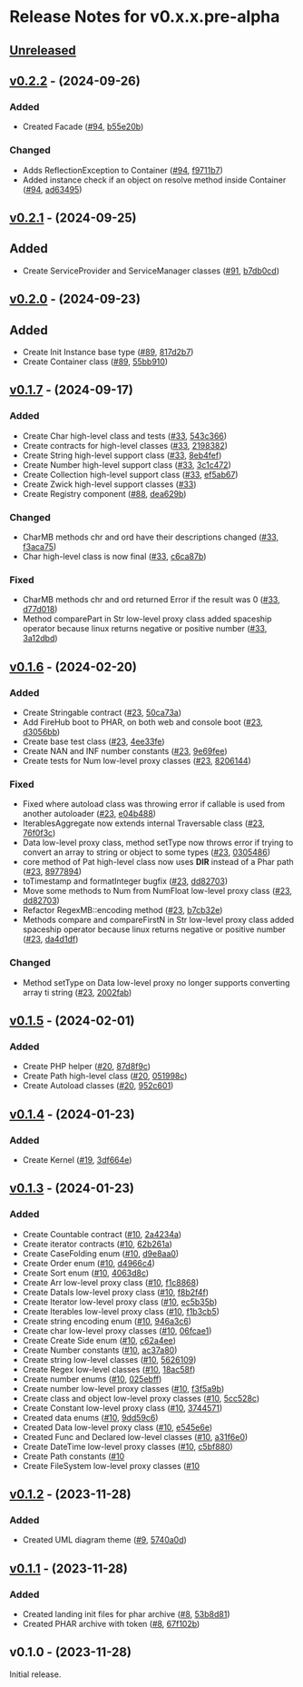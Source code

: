 # Release Notes for v0.x.x.pre-alpha

## [Unreleased](https://github.com/The-FireHub-Project/Core/compare/v0.2.0...develop-pre-alpha-m2)

## [v0.2.2](https://github.com/The-FireHub-Project/Core/compare/v0.2.1...v0.2.2) - (2024-09-26)

### Added
- Created Facade ([#94](https://github.com/The-FireHub-Project/Core/issues/94), [b55e20b](https://github.com/The-FireHub-Project/Core/pull/91/commits/b55e20b))

### Changed
- Adds ReflectionException to Container ([#94](https://github.com/The-FireHub-Project/Core/issues/94), [f9711b7](https://github.com/The-FireHub-Project/Core/pull/91/commits/f9711b7))
- Added instance check if an object on resolve method inside Container ([#94](https://github.com/The-FireHub-Project/Core/issues/94), [ad63495](https://github.com/The-FireHub-Project/Core/pull/91/commits/ad63495))

## [v0.2.1](https://github.com/The-FireHub-Project/Core/compare/v0.2.0...v0.2.1) - (2024-09-25)

## Added
- Create ServiceProvider and ServiceManager classes ([#91](https://github.com/The-FireHub-Project/Core/issues/91), [b7db0cd](https://github.com/The-FireHub-Project/Core/pull/91/commits/b7db0cd))

## [v0.2.0](https://github.com/The-FireHub-Project/Core/compare/v0.1.7...v0.2.0) - (2024-09-23)

## Added
- Create Init Instance base type ([#89](https://github.com/The-FireHub-Project/Core/issues/89), [817d2b7](https://github.com/The-FireHub-Project/Core/pull/7/commits/817d2b7))
- Create Container class ([#89](https://github.com/The-FireHub-Project/Core/issues/89), [55bb910](https://github.com/The-FireHub-Project/Core/pull/7/commits/55bb910))

## [v0.1.7](https://github.com/The-FireHub-Project/Core/compare/v0.1.6...v0.1.7) - (2024-09-17)

### Added
- Create Char high-level class and tests ([#33](https://github.com/The-FireHub-Project/Core/issues/33), [543c366](https://github.com/The-FireHub-Project/Core/pull/7/commits/543c366))
- Create contracts for high-level classes ([#33](https://github.com/The-FireHub-Project/Core/issues/33), [2198382](https://github.com/The-FireHub-Project/Core/pull/7/commits/2198382))
- Create String high-level support class ([#33](https://github.com/The-FireHub-Project/Core/issues/33), [8eb4fef](https://github.com/The-FireHub-Project/Core/pull/7/commits/8eb4fef))
- Create Number high-level support class ([#33](https://github.com/The-FireHub-Project/Core/issues/33), [3c1c472](https://github.com/The-FireHub-Project/Core/pull/7/commits/3c1c472))
- Create Collection high-level support class ([#33](https://github.com/The-FireHub-Project/Core/issues/33), [ef5ab67](https://github.com/The-FireHub-Project/Core/pull/7/commits/ef5ab67))
- Create Zwick high-level support classes ([#33](https://github.com/The-FireHub-Project/Core/issues/33))
- Create Registry component ([#88](https://github.com/The-FireHub-Project/Core/issues/88), [dea629b](https://github.com/The-FireHub-Project/Core/pull/7/commits/dea629b))

### Changed
- CharMB methods chr and ord have their descriptions changed ([#33](https://github.com/The-FireHub-Project/Core/issues/33), [f3aca75](https://github.com/The-FireHub-Project/Core/pull/7/commits/f3aca75))
- Char high-level class is now final ([#33](https://github.com/The-FireHub-Project/Core/issues/33), [c6ca87b](https://github.com/The-FireHub-Project/Core/pull/7/commits/c6ca87b))

### Fixed
- CharMB methods chr and ord returned Error if the result was 0 ([#33](https://github.com/The-FireHub-Project/Core/issues/33), [d77d018](https://github.com/The-FireHub-Project/Core/pull/7/commits/d77d018))
- Method comparePart in Str low-level proxy class added spaceship operator because linux returns negative or positive number ([#33](https://github.com/The-FireHub-Project/Core/issues/33), [3a12dbd](https://github.com/The-FireHub-Project/Core/pull/7/commits/3a12dbd))

## [v0.1.6](https://github.com/The-FireHub-Project/Core/compare/v0.1.5...v0.1.5) - (2024-02-20)

### Added
- Create Stringable contract ([#23](https://github.com/The-FireHub-Project/Core/issues/23), [50ca73a](https://github.com/The-FireHub-Project/Core/pull/7/commits/50ca73a))
- Add FireHub boot to PHAR, on both web and console boot ([#23](https://github.com/The-FireHub-Project/Core/issues/23), [d3056bb](https://github.com/The-FireHub-Project/Core/pull/7/commits/d3056bb))
- Create base test class ([#23](https://github.com/The-FireHub-Project/Core/issues/23), [4ee33fe](https://github.com/The-FireHub-Project/Core/pull/7/commits/4ee33fe))
- Create NAN and INF number constants ([#23](https://github.com/The-FireHub-Project/Core/issues/23), [9e69fee](https://github.com/The-FireHub-Project/Core/pull/7/commits/9e69fee))
- Create tests for Num low-level proxy classes ([#23](https://github.com/The-FireHub-Project/Core/issues/23), [8206144](https://github.com/The-FireHub-Project/Core/pull/7/commits/8206144))

### Fixed
- Fixed where autoload class was throwing error if callable is used from another autoloader ([#23](https://github.com/The-FireHub-Project/Core/issues/23), [e04b488](https://github.com/The-FireHub-Project/Core/pull/7/commits/e04b488))
- IterablesAggregate now extends internal Traversable class ([#23](https://github.com/The-FireHub-Project/Core/issues/23), [76f0f3c](https://github.com/The-FireHub-Project/Core/pull/7/commits/76f0f3c))
- Data low-level proxy class, method setType now throws error if trying to convert an array to string or object to some types ([#23](https://github.com/The-FireHub-Project/Core/issues/23), [0305486](https://github.com/The-FireHub-Project/Core/pull/7/commits/0305486))
- core method of Pat high-level class now uses __DIR__ instead of a Phar path ([#23](https://github.com/The-FireHub-Project/Core/issues/23), [8977894](https://github.com/The-FireHub-Project/Core/pull/7/commits/8977894))
- toTimestamp and formatInteger bugfix ([#23](https://github.com/The-FireHub-Project/Core/issues/23), [dd82703](https://github.com/The-FireHub-Project/Core/pull/7/commits/dd82703))
- Move some methods to Num from NumFloat low-level proxy class ([#23](https://github.com/The-FireHub-Project/Core/issues/23), [dd82703](https://github.com/The-FireHub-Project/Core/pull/7/commits/dd82703))
- Refactor RegexMB::encoding method ([#23](https://github.com/The-FireHub-Project/Core/issues/23), [b7cb32e](https://github.com/The-FireHub-Project/Core/pull/7/commits/b7cb32e))
- Methods compare and compareFirstN in Str low-level proxy class added spaceship operator because linux returns negative or positive number ([#23](https://github.com/The-FireHub-Project/Core/issues/23), [da4d1df](https://github.com/The-FireHub-Project/Core/pull/7/commits/da4d1df))

### Changed
- Method setType on Data low-level proxy no longer supports converting array ti string ([#23](https://github.com/The-FireHub-Project/Core/issues/23), [2002fab](https://github.com/The-FireHub-Project/Core/pull/7/commits/2002fab))

## [v0.1.5](https://github.com/The-FireHub-Project/Core/compare/v0.1.4...v0.1.5) - (2024-02-01)

### Added
- Create PHP helper ([#20](https://github.com/The-FireHub-Project/Core/issues/20), [87d8f9c](https://github.com/The-FireHub-Project/Core/pull/7/commits/87d8f9c))
- Create Path high-level class ([#20](https://github.com/The-FireHub-Project/Core/issues/20), [051998c](https://github.com/The-FireHub-Project/Core/pull/7/commits/051998c))
- Create Autoload classes ([#20](https://github.com/The-FireHub-Project/Core/issues/20), [952c601](https://github.com/The-FireHub-Project/Core/pull/7/commits/952c601))

## [v0.1.4](https://github.com/The-FireHub-Project/Core/compare/v0.1.3...v0.1.4) - (2024-01-23)

### Added
- Create Kernel ([#19](https://github.com/The-FireHub-Project/Core/issues/19), [3df664e](https://github.com/The-FireHub-Project/Core/pull/7/commits/3df664e))

## [v0.1.3](https://github.com/The-FireHub-Project/Core/compare/v0.1.2...v0.1.3) - (2024-01-23)

### Added
- Create Countable contract ([#10](https://github.com/The-FireHub-Project/Core/issues/10), [2a4234a](https://github.com/The-FireHub-Project/Core/pull/7/commits/2a4234a))
- Create iterator contracts ([#10](https://github.com/The-FireHub-Project/Core/issues/10), [62b261a](https://github.com/The-FireHub-Project/Core/pull/7/commits/62b261a))
- Create CaseFolding enum ([#10](https://github.com/The-FireHub-Project/Core/issues/10), [d9e8aa0](https://github.com/The-FireHub-Project/Core/pull/7/commits/d9e8aa0))
- Create Order enum ([#10](https://github.com/The-FireHub-Project/Core/issues/10), [d4966c4](https://github.com/The-FireHub-Project/Core/pull/7/commits/d4966c4))
- Create Sort enum ([#10](https://github.com/The-FireHub-Project/Core/issues/10), [4063d8c](https://github.com/The-FireHub-Project/Core/pull/7/commits/4063d8c))
- Create Arr low-level proxy class ([#10](https://github.com/The-FireHub-Project/Core/issues/10), [f1c8868](https://github.com/The-FireHub-Project/Core/pull/7/commits/f1c8868))
- Create DataIs low-level proxy class ([#10](https://github.com/The-FireHub-Project/Core/issues/10), [f8b2f4f](https://github.com/The-FireHub-Project/Core/pull/7/commits/f8b2f4f))
- Create Iterator low-level proxy class ([#10](https://github.com/The-FireHub-Project/Core/issues/10), [ec5b35b](https://github.com/The-FireHub-Project/Core/pull/7/commits/ec5b35b))
- Create Iterables low-level proxy class ([#10](https://github.com/The-FireHub-Project/Core/issues/10), [f1b3cb5](https://github.com/The-FireHub-Project/Core/pull/7/commits/f1b3cb5))
- Create string encoding enum ([#10](https://github.com/The-FireHub-Project/Core/issues/10), [946a3c6](https://github.com/The-FireHub-Project/Core/pull/7/commits/946a3c6))
- Create char low-level proxy classes ([#10](https://github.com/The-FireHub-Project/Core/issues/10), [06fcae1](https://github.com/The-FireHub-Project/Core/pull/7/commits/06fcae1))
- Create Create Side enum ([#10](https://github.com/The-FireHub-Project/Core/issues/10), [c62a4ee](https://github.com/The-FireHub-Project/Core/pull/7/commits/c62a4ee))
- Create Number constants ([#10](https://github.com/The-FireHub-Project/Core/issues/10), [ac37a80](https://github.com/The-FireHub-Project/Core/pull/7/commits/ac37a80))
- Create string low-level classes ([#10](https://github.com/The-FireHub-Project/Core/issues/10), [5626109](https://github.com/The-FireHub-Project/Core/pull/7/commits/5626109))
- Create Regex low-level classes ([#10](https://github.com/The-FireHub-Project/Core/issues/10), [18ac58f](https://github.com/The-FireHub-Project/Core/pull/7/commits/18ac58f))
- Create number enums ([#10](https://github.com/The-FireHub-Project/Core/issues/10), [025ebff](https://github.com/The-FireHub-Project/Core/pull/7/commits/025ebff))
- Create number low-level proxy classes ([#10](https://github.com/The-FireHub-Project/Core/issues/10), [f3f5a9b](https://github.com/The-FireHub-Project/Core/pull/7/commits/f3f5a9b))
- Create class and object low-level proxy classes ([#10](https://github.com/The-FireHub-Project/Core/issues/10), [5cc528c](https://github.com/The-FireHub-Project/Core/pull/7/commits/5cc528c))
- Create Constant low-level proxy class ([#10](https://github.com/The-FireHub-Project/Core/issues/10), [3744571](https://github.com/The-FireHub-Project/Core/pull/7/commits/3744571))
- Created data enums ([#10](https://github.com/The-FireHub-Project/Core/issues/10), [9dd59c6](https://github.com/The-FireHub-Project/Core/pull/7/commits/9dd59c6))
- Created Data low-level proxy class ([#10](https://github.com/The-FireHub-Project/Core/issues/10), [e545e6e](https://github.com/The-FireHub-Project/Core/pull/7/commits/e545e6e))
- Created Func and Declared low-level classes ([#10](https://github.com/The-FireHub-Project/Core/issues/10), [a31f6e0](https://github.com/The-FireHub-Project/Core/pull/7/commits/a31f6e0))
- Create DateTime low-level proxy classes ([#10](https://github.com/The-FireHub-Project/Core/issues/10), [c5bf880](https://github.com/The-FireHub-Project/Core/pull/7/commits/c5bf880))
- Create Path constants ([#10](c5bf880](https://github.com/The-FireHub-Project/Core/pull/7/commits/c5bf880))
- Create FileSystem low-level proxy classes ([#10](3b8b7ce](https://github.com/The-FireHub-Project/Core/pull/7/commits/3b8b7ce))

## [v0.1.2](https://github.com/The-FireHub-Project/Core/compare/v0.1.1...v0.1.2) - (2023-11-28)

### Added
- Created UML diagram theme ([#9](https://github.com/The-FireHub-Project/Core/issues/9), [5740a0d](https://github.com/The-FireHub-Project/Core/pull/7/commits/5740a0d))

## [v0.1.1](https://github.com/The-FireHub-Project/Core/compare/v0.1.0...v0.1.1) - (2023-11-28)

### Added
- Created landing init files for phar archive ([#8](https://github.com/The-FireHub-Project/Core/issues/8), [53b8d81](https://github.com/The-FireHub-Project/Core/pull/7/commits/53b8d81))
- Created PHAR archive with token ([#8](https://github.com/The-FireHub-Project/Core/issues/8), [67f102b](https://github.com/The-FireHub-Project/Core/pull/7/commits/67f102b))

## v0.1.0 - (2023-11-28)

Initial release.